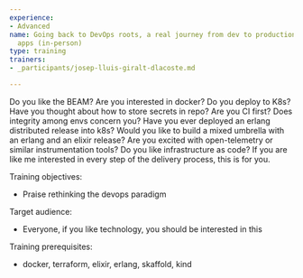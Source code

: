 ```yaml
---
experience:
- Advanced
name: Going back to DevOps roots, a real journey from dev to production with BEAM
  apps (in-person)
type: training
trainers:
- _participants/josep-lluis-giralt-dlacoste.md

---
```

Do you like the BEAM? Are you interested in docker? Do you deploy to K8s? Have you thought about how to store secrets in repo? Are you CI first? Does integrity among envs concern you? Have you ever deployed an erlang distributed release into k8s? Would you like to build a mixed umbrella with an erlang and an elixir release? Are you excited with open-telemetry or similar instrumentation tools? Do you like infrastructure as code? If you are like me interested in every step of the delivery process, this is for you.

Training objectives:

* Praise rethinking the devops paradigm

Target audience:

* Everyone, if you like technology, you should be interested in this

Training prerequisites:

* docker, terraform, elixir, erlang, skaffold, kind